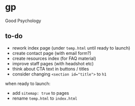 # gp
Good Psychology

## to-do
- rework index page (under `temp.html` until ready to launch)
- create contact page (with email form?)
- create resources index (for FAQ material)
- improve staff pages (with headshot etc)
- think about CTA text in buttons / titles
- consider changing `<section id="title">` to `h1`

when ready to launch:
- add `sitemap: true` to pages
- rename `temp.html` to `index.html`

